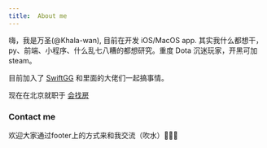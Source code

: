 ```yaml
---
title:  About me
---
```


嗨，我是万圣(@Khala-wan), 目前在开发 iOS/MacOS app. 其实我什么都想干，py、前端、小程序、什么乱七八糟的都想研究。重度 Dota 沉迷玩家，开黑可加steam。

目前加入了 [SwiftGG](https://swift.gg) 和里面的大佬们一起搞事情。

现在在北京就职于 [会找房](http://www.huifenqi.com)

### Contact me

欢迎大家通过footer上的方式来和我交流（吹水）🌚🌚🌚
